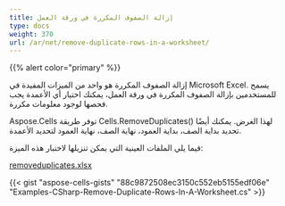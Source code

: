 ```yaml
---
title: إزالة الصفوف المكررة في ورقة العمل
type: docs
weight: 370
url: /ar/net/remove-duplicate-rows-in-a-worksheet/
---
```


{{% alert color="primary" %}}

إزالة الصفوف المكررة هو واحد من الميزات المفيدة في Microsoft Excel. يسمح للمستخدمين بإزالة الصفوف المكررة في ورقة العمل، يمكنك اختيار أي الأعمدة يجب فحصها لوجود معلومات مكررة.

Aspose.Cells توفر طريقة Cells.RemoveDuplicates() لهذا الغرض. يمكنك أيضًا تحديد بداية الصف، بداية العمود، نهاية الصف، نهاية العمود لتحديد الأعمدة.

فيما يلي الملفات العينية التي يمكن تنزيلها لاختبار هذه الميزة:

[removeduplicates.xlsx](removeduplicates.xlsx)

{{< gist "aspose-cells-gists" "88c9872508ec3150c552eb5155edf06e" "Examples-CSharp-Remove-Duplicate-Rows-In-A-Worksheet.cs" >}}
